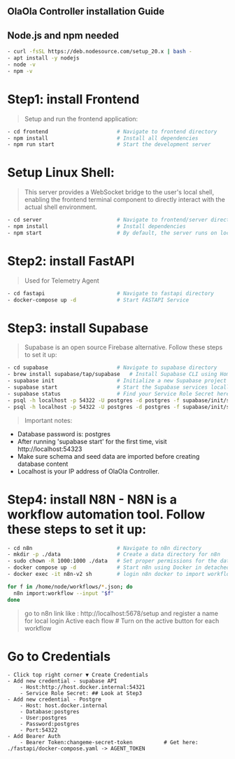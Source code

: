 ## OlaOla Controller installation Guide

## Node.js and npm needed
```bash
- curl -fsSL https://deb.nodesource.com/setup_20.x | bash -
- apt install -y nodejs
- node -v  
- npm -v
```

# Step1: install Frontend 
> Setup and run the frontend application:

```bash
- cd frontend                      # Navigate to frontend directory
- npm install                      # Install all dependencies
- npm run start                    # Start the development server
```

# Setup Linux Shell:  
> This server provides a WebSocket bridge to the user's local shell, enabling the frontend terminal component to directly interact with the actual shell environment.

```bash
- cd server                        # Navigate to frontend/server directory
- npm install                      # Install dependencies
- npm start                        # By default, the server runs on localhost:3001. The frontend terminal will automatically connect via WebSocket.
```

# Step2: install FastAPI 
>Used for Telemetry Agent

```bash
- cd fastapi                       # Navigate to fastapi directory
- docker-compose up -d             # Start FASTAPI Service
```

# Step3: install Supabase 
> Supabase is an open source Firebase alternative. Follow these steps to set it up:

```bash
- cd supabase                      # Navigate to supabase directory
- brew install supabase/tap/supabase   # Install Supabase CLI using Homebrew
- supabase init                    # Initialize a new Supabase project
- supabase start                   # Start the Supabase services locally
- supabase status                  # Find your Service Role Secret here
- psql -h localhost -p 54322 -U postgres -d postgres -f supabase/init/schema.sql   # Import database schema
- psql -h localhost -p 54322 -U postgres -d postgres -f supabase/init/seed.sql     # Import initial data
```

> Important notes:
- Database password is: postgres
- After running 'supabase start' for the first time, visit http://localhost:54323 
- Make sure schema and seed data are imported before creating database content
- Localhost is your IP address of OlaOla Controller.

# Step4: install N8N - N8N is a workflow automation tool. Follow these steps to set it up:

```bash
- cd n8n                           # Navigate to n8n directory
- mkdir -p ./data                  # Create a data directory for n8n
- sudo chown -R 1000:1000 ./data   # Set proper permissions for the data directory
- docker compose up -d             # Start n8n using Docker in detached mode
- docker exec -it n8n-v2 sh        # login n8n docker to import workflows
```

```bash
for f in /home/node/workflows/*.json; do
  n8n import:workflow --input "$f"
done
```

> go to n8n link like : http://localhost:5678/setup and register a name for local login
> Active each flow   # Turn on the active button for each workflow
# Go to Credentials 
    - Click top right corner ▼ Create Credentials 
    - Add new credential - supabase API 
        - Host:http://host.docker.internal:54321 
        - Service Role Secret: ## Look at Step3
    - Add new credential - Postgre
        - Host: host.docker.internal
        - Database:postgres
        - User:postgres
        - Password:postgres
        - Port:54322
    - Add Bearer Auth
        - Bearer Token:changeme-secret-token          # Get here: ./fastapi/docker-compose.yaml -> AGENT_TOKEN
